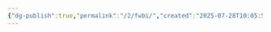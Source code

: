 ```yaml
---
{"dg-publish":true,"permalink":"/2/fwbi/","created":"2025-07-28T10:05:52.733+09:00","updated":"2025-07-29T21:37:19.479+09:00"}
---
```


